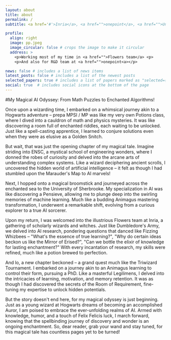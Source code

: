 ```yaml
---
layout: about
title: about
permalink: /
subtitle: <a href='#'>Inria</a>, <a href="">onepoint</a>, <a href="">Uni Bordeaux<a href="">, Inserm 

profile:
  align: right
  image: pp.jpeg
  image_circular: false # crops the image to make it circular
  address: >
    <p>Working most of my time in <a href="">Flowers team</a> <p>
    <p>And also for R&D team at <a href="">onepoint<a></p>

news: false # includes a list of news items
latest_posts: false # includes a list of the newest posts
selected_papers: true # includes a list of papers marked as "selected={true}"
social: true  # includes social icons at the bottom of the page
---
```

#My Magical AI Odyssey: From Math Puzzles to Enchanted Algorithms!

Once upon a wizarding time, I embarked on a whimsical journey akin to a Hogwarts adventure – prepa MPSI / MP was like my very own Potions class, where I dived into a cauldron of math and physics mysteries. It was like discovering a room full of enchanted riddles, each waiting to be unlocked. Just like a spell-casting apprentice, I learned to conjure solutions even when they were as elusive as a Golden Snitch.

But wait, that was just the opening chapter of my magical tale. Imagine striding into ENSC, a mystical school of engineering wonders, where I donned the robes of curiosity and delved into the arcane arts of understanding complex systems. Like a wizard deciphering ancient scrolls, I uncovered the hidden world of artificial intelligence – it felt as though I had stumbled upon the Marauder's Map to AI marvels!

Next, I hopped onto a magical broomstick and journeyed across the enchanted sea to the University of Sherbrooke. My specialization in AI was like discovering a Pensieve, allowing me to plunge deep into the swirling memories of machine learning. Much like a budding Animagus mastering transformation, I underwent a remarkable shift, evolving from a curious explorer to a true AI sorcerer.

Upon my return, I was welcomed into the illustrious Flowers team at Inria, a gathering of scholarly wizards and witches. Just like Dumbledore's Army, we delved into AI research, pondering questions that danced like Fizzing Whizbees – "What's the essence of true learning?", "Why do certain ideas beckon us like the Mirror of Erised?", "Can we bottle the elixir of knowledge for lasting enchantment?" With every incantation of research, my skills were refined, much like a potion brewed to perfection.

And lo, a new chapter beckoned – a grand quest much like the Triwizard Tournament. I embarked on a journey akin to an Animagus learning to control their form, pursuing a PhD. Like a masterful Legilimens, I delved into the intricacies of learning, motivation, and memory retention. It was as though I had discovered the secrets of the Room of Requirement, fine-tuning my expertise to unlock hidden potentials.

But the story doesn't end here, for my magical odyssey is just beginning. Just as a young wizard at Hogwarts dreams of becoming an accomplished Auror, I am poised to embrace the ever-unfolding realms of AI. Armed with knowledge, humor, and a touch of Felix Felicis luck, I march forward, knowing that the spellbinding journey of discovery and wonder is an ongoing enchantment. So, dear reader, grab your wand and stay tuned, for this magical tale has countless pages yet to be turned!


